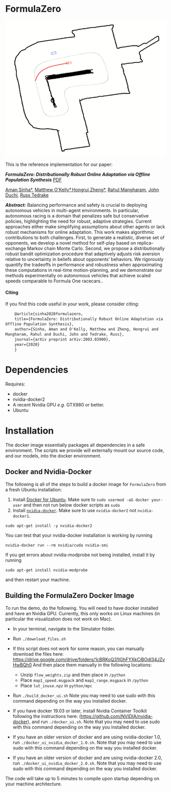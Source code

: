 # FormulaZero
<!--b>Coming soon!</b-->
<p align="center">
  <img src="assets/action.gif"/>
</p>


This is the reference implementation for our paper:

<em><b>FormulaZero: Distributionally Robust Online Adaptation via Offline Population Synthesis</b></em>
[PDF](https://arxiv.org/pdf/2003.03900.pdf)

[Aman Sinha*](http://amansinha.org), [Matthew O'Kelly*](http://www.mokelly.net/),[Hongrui Zheng*](https://hongruizheng.com), [Rahul Mangharam](), [John Duchi](http://stanford.edu/~jduchi/), [Russ Tedrake](https://groups.csail.mit.edu/locomotion/russt.html)

<em><b>Abstract:</b></em> Balancing performance and safety is crucial to deploying autonomous vehicles
in multi-agent environments. In particular, autonomous racing is a domain 
that penalizes safe but conservative policies, highlighting the need for
robust, adaptive strategies. Current approaches either make simplifying
assumptions about other agents or lack robust mechanisms for online
adaptation. This work makes algorithmic contributions to both
challenges. First, to generate a realistic, diverse set of opponents, we
develop a novel method for self-play based on replica-exchange Markov chain
Monte Carlo. Second, we propose a distributionally robust bandit
optimization procedure that adaptively adjusts risk aversion
relative to uncertainty in beliefs about opponents’ behaviors. We rigorously
quantify the tradeoffs in performance and robustness when approximating
these computations in real-time motion-planning, and we
demonstrate our methods experimentally on autonomous vehicles
that achieve scaled speeds comparable to Formula One racecars..

#### Citing

If you find this code useful in your work, please consider citing:

```
	@article{sinha2020formulazero,
	title={FormulaZero: Distributionally Robust Online Adaptation via Offline Population Synthesis},
	author={Sinha, Aman and O'Kelly, Matthew and Zheng, Hongrui and Mangharam, Rahul and Duchi, John and Tedrake, Russ},
	journal={arXiv preprint arXiv:2003.03900},
	year={2020}
	}

```

# Dependencies
Requires:
* docker
* nvidia-docker2
* A recent Nvidia GPU *e.g.* GTX980 or better.
* Ubuntu

# Installation
The docker image essentially packages all dependencies in a safe environment.  The scripts we provide will externally mount our source code, and our models, into the docker environment.

## Docker and Nvidia-Docker

The following is all of the steps to build a docker image for `FormulaZero` from a fresh Ubuntu installation:

1) Install [Docker for Ubuntu](https://docs.docker.com/engine/installation/linux/docker-ce/ubuntu/). Make sure to `sudo usermod -aG docker your-user` and then not run below docker scripts as `sudo`
2) Install [`nvidia-docker`](https://github.com/NVIDIA/nvidia-docker). Make sure to use `nvidia-docker2` not `nvidia-docker1`.
```
sudo apt-get install -y nvidia-docker2
```
You can test that your nvidia-docker installation is working by running
```
nvidia-docker run --rm nvidia/cuda nvidia-smi
```
If you get errors about nvidia-modprobe not being installed, install it by running
```
sudo apt-get install nvidia-modprobe
```
and then restart your machine.

## Building the FormulaZero Docker Image
To run the demo, do the following. You will need to have docker installed and have an Nvidia GPU. Currently, this only works on Linux machines (in particular the visualization does not work on Mac).

* In your terminal, navigate to the Simulator folder.

* Run `./download_files.sh`

* If this script does not work for some reason, you can manually download the files here: https://drive.google.com/drive/folders/1cBRKoQ31lGhFYXkCiBOdl34JZvHwBQh0
And then place them manually in the following locations:
	- Unzip `flow_weights.zip` and then place in `/python`
	- Place `map1_speed.msgpack` and `map1_range.msgpack` in `/python`
	- Place `lut_inuse.npz` in `python/mpc`


* Run `./build_docker_ui.sh`
Note you may need to use sudo with this command depending on the way you installed docker.

* If you have docker 19.03 or later, install Nvidia Container Toolkit following the instructions here: (https://github.com/NVIDIA/nvidia-docker), and run `./docker_ui.sh`. Note that you may need to use sudo with this command depending on the way you installed docker.

* If you have an older version of docker and are using nvidia-docker 1.0, run `./docker_ui_nvidia_docker_1.0.sh`. Note that you may need to use sudo with this command depending on the way you installed docker.

* If you have an older version of docker and are using nvidia-docker 2.0, run `./docker_ui_nvidia_docker_2.0.sh`. Note that you may need to use sudo with this command depending on the way you installed docker.

The code will take up to 5 minutes to compile upon startup depending on your machine architecture.
